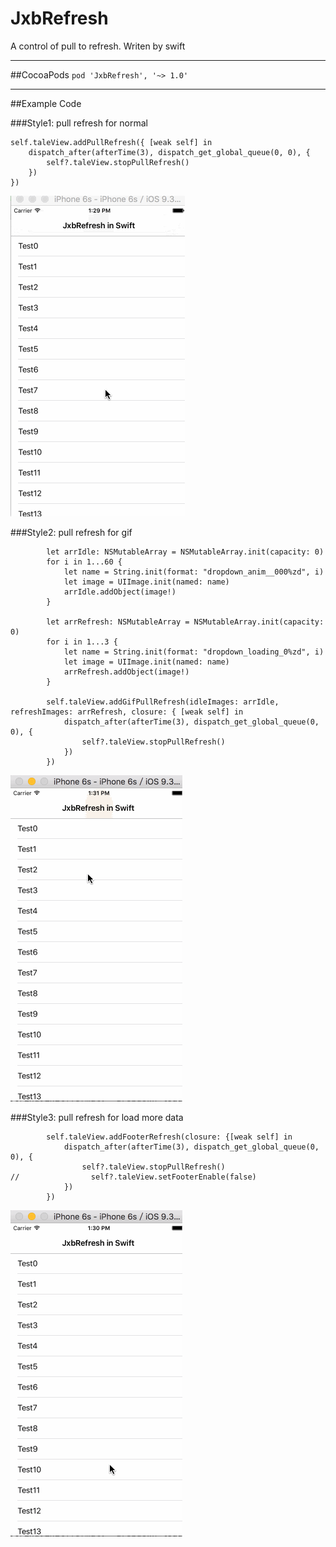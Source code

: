 # JxbRefresh
A control of pull to refresh. Writen by swift

-------
##CocoaPods
`pod 'JxbRefresh', '~> 1.0'`

-------
##Example Code

###Style1: pull refresh for normal
``` object-c
self.taleView.addPullRefresh({ [weak self] in 
    dispatch_after(afterTime(3), dispatch_get_global_queue(0, 0), {
        self?.taleView.stopPullRefresh()
    })
})
```
![](https://raw.githubusercontent.com/JxbSir/JxbRefresh/master/1.gif)


###Style2: pull refresh for gif
``` object-c
        let arrIdle: NSMutableArray = NSMutableArray.init(capacity: 0)
        for i in 1...60 {
            let name = String.init(format: "dropdown_anim__000%zd", i)
            let image = UIImage.init(named: name)
            arrIdle.addObject(image!)
        }
        
        let arrRefresh: NSMutableArray = NSMutableArray.init(capacity: 0)
        for i in 1...3 {
            let name = String.init(format: "dropdown_loading_0%zd", i)
            let image = UIImage.init(named: name)
            arrRefresh.addObject(image!)
        }
        
        self.taleView.addGifPullRefresh(idleImages: arrIdle, refreshImages: arrRefresh, closure: { [weak self] in
            dispatch_after(afterTime(3), dispatch_get_global_queue(0, 0), {
                self?.taleView.stopPullRefresh()
            })
        })
```
![](https://raw.githubusercontent.com/JxbSir/JxbRefresh/master/2.gif)

###Style3: pull refresh for load more data
``` object-c
        self.taleView.addFooterRefresh(closure: {[weak self] in
            dispatch_after(afterTime(3), dispatch_get_global_queue(0, 0), {
                self?.taleView.stopPullRefresh()
//                self?.taleView.setFooterEnable(false)
            })
        })
```
![](https://raw.githubusercontent.com/JxbSir/JxbRefresh/master/3.gif)
